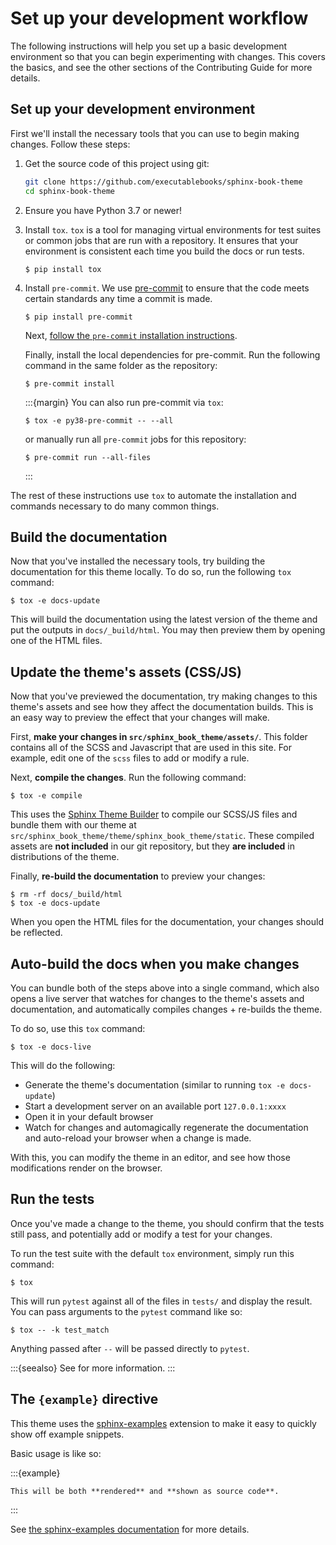# Set up your development workflow

The following instructions will help you set up a basic development environment so that you can begin experimenting with changes.
This covers the basics, and see the other sections of the Contributing Guide for more details.

## Set up your development environment

First we'll install the necessary tools that you can use to begin making changes.
Follow these steps:

1. Get the source code of this project using git:

   ```bash
   git clone https://github.com/executablebooks/sphinx-book-theme
   cd sphinx-book-theme
   ```

2. Ensure you have Python 3.7 or newer!
3. Install `tox`.
   `tox` is a tool for managing virtual environments for test suites or common jobs that are run with a repository.
   It ensures that your environment is consistent each time you build the docs or run tests.

   ```console
   $ pip install tox
   ```
4. Install `pre-commit`.
   We use [pre-commit](https://pre-commit.com) to ensure that the code meets certain standards any time a commit is made.

   ```console
   $ pip install pre-commit
   ```

   Next, [follow the `pre-commit` installation instructions](https://pre-commit.com/#install).

   Finally, install the local dependencies for pre-commit.
   Run the following command in the same folder as the repository:

   ```console
   $ pre-commit install
   ```

   :::{margin}
   You can also run pre-commit via `tox`:
   ```console
   $ tox -e py38-pre-commit -- --all
   ```
   or manually run all `pre-commit` jobs for this repository:

   ```console
   $ pre-commit run --all-files
   ```
   :::

The rest of these instructions use `tox` to automate the installation and commands necessary to do many common things.

## Build the documentation

Now that you've installed the necessary tools, try building the documentation for this theme locally.
To do so, run the following `tox` command:

```console
$ tox -e docs-update
```

This will build the documentation using the latest version of the theme and put the outputs in `docs/_build/html`.
You may then preview them by opening one of the HTML files.

## Update the theme's assets (CSS/JS)

Now that you've previewed the documentation, try making changes to this theme's assets and see how they affect the documentation builds.
This is an easy way to preview the effect that your changes will make.

First, **make your changes in `src/sphinx_book_theme/assets/`**.
This folder contains all of the SCSS and Javascript that are used in this site.
For example, edit one of the `scss` files to add or modify a rule.

Next, **compile the changes**.
Run the following command:

```console
$ tox -e compile
```

This uses the [Sphinx Theme Builder](https://sphinx-theme-builder.readthedocs.io/) to compile our SCSS/JS files and bundle them with our theme at `src/sphinx_book_theme/theme/sphinx_book_theme/static`.
These compiled assets are **not included** in our git repository, but they **are included** in distributions of the theme.

Finally, **re-build the documentation** to preview your changes:

```console
$ rm -rf docs/_build/html
$ tox -e docs-update
```

When you open the HTML files for the documentation, your changes should be reflected.

## Auto-build the docs when you make changes

You can bundle both of the steps above into a single command, which also opens a live server that watches for changes to the theme's assets and documentation, and automatically compiles changes + re-builds the theme.

To do so, use this `tox` command:

```console
$ tox -e docs-live
```

This will do the following:

- Generate the theme's documentation (similar to running `tox -e docs-update`)
- Start a development server on an available port `127.0.0.1:xxxx`
- Open it in your default browser
- Watch for changes and automagically regenerate the documentation and auto-reload your browser when a change is made.

With this, you can modify the theme in an editor, and see how those modifications render on the browser.

## Run the tests

Once you've made a change to the theme, you should confirm that the tests still pass, and potentially add or modify a test for your changes.

To run the test suite with the default `tox` environment, simply run this command:

```console
$ tox
```

This will run `pytest` against all of the files in `tests/` and display the result.
You can pass arguments to the `pytest` command like so:

```console
$ tox -- -k test_match
```

Anything passed after `--` will be passed directly to `pytest`.

:::{seealso}
See [](contribute/testing) for more information.
:::

## The `{example}` directive

This theme uses the [sphinx-examples](https://github.com/executablebooks/sphinx-examples) extension to make it easy to quickly show off example snippets.

Basic usage is like so:

:::{example}
```{example} Example title
This will be both **rendered** and **shown as source code**.
```
:::

See [the sphinx-examples documentation](https://ebp-sphinx-examples.readthedocs.io/en/latest/) for more details.
